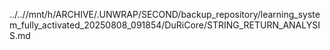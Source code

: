 ../..//mnt/h/ARCHIVE/.UNWRAP/SECOND/backup_repository/learning_system_fully_activated_20250808_091854/DuRiCore/STRING_RETURN_ANALYSIS.md
